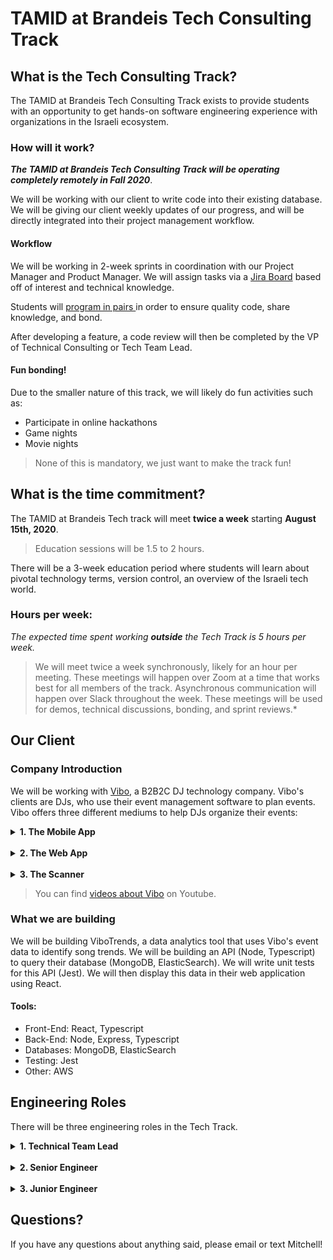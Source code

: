 # TAMID at Brandeis Tech Consulting Track

## What is the Tech Consulting Track?
The TAMID at Brandeis Tech Consulting Track exists to provide students with an
opportunity to get hands-on software engineering experience with organizations
in the Israeli ecosystem.

### How will it work?
***The TAMID at Brandeis Tech Consulting Track will be operating completely
remotely in Fall
2020***.

We will be working with our client to write code into their existing
database. We will be giving our client weekly updates of our progress, and will
be directly integrated into their project management workflow.

#### Workflow
We will be working in 2-week sprints in coordination with our Project Manager
and Product Manager. We will assign tasks via a
[Jira Board](https://confluence.atlassian.com/jirasoftwareserver/what-is-a-board-938845235.html#:~:text=A%20board%20displays%20issues%20from,of%20boards%20in%20Jira%20Software%3A&text=Kanban%20board%20%E2%80%94%20for%20teams%20that,constraining%20their%20work%2Din%2Dprogress)
based off of interest and technical knowledge.

Students will [program in pairs ](https://www.agilealliance.org/glossary/pairing/)
in order to ensure quality code, share knowledge, and bond.

After developing a feature, a code review will then be completed by the VP of
Technical Consulting or Tech Team Lead.

#### Fun bonding!
Due to the smaller nature of this track, we will likely do fun activities such
as:
* Participate in online hackathons
* Game nights
* Movie nights

> None of this is mandatory, we just want to make the track fun!


## What is the time commitment?
The TAMID at Brandeis Tech track will meet **twice a week** starting **August
15th, 2020**.

> Education sessions will be 1.5 to 2 hours.

There will be a 3-week education period where students will learn about pivotal
technology terms, version control, an overview of the Israeli tech world.

### Hours per week:
*The expected time spent working* ***outside*** *the Tech Track is 5 hours per
week.*

> We will meet twice a week synchronously, likely for an hour per meeting.
These meetings will happen over Zoom at a time that  works best for all members
of the track.
Asynchronous communication will happen over Slack throughout the week.
These meetings will be used for demos, technical discussions, bonding, and
sprint reviews.*

## Our Client

### Company Introduction
We will be working with [Vibo](vibo.io), a B2B2C DJ technology company.
Vibo's clients are DJs, who use their event management software to plan events.
Vibo offers three different mediums to help DJs organize their events:

<details>
  <summary><b>1. The Mobile App</b></summary>
  The Mobile App is used by the DJ's clients. The DJ can create an event,
  and invite their clients to request songs via Vibo's app. Their clients can
  share the link wih friends, and they can all like/dislike songs, along with
  making songs as a 'must play' or as a 'do not play'.

  DJs can organize the songs into different sections,
</details>

<br />

<details>
  <summary><b>2. The Web App</b></summary>
  The Web App is similar to the mobile app, but it is exclusively used by the
  DJs. It allows for the DJs to organize their events with more options.
</details>

<br />

<details>
  <summary><b>3. The Scanner</b></summary>
  The Scanner is a desktop application that allows DJs to scan their music
  library to find out what songs they do and do not have that were requested by
  the client.
</details>


> You can find
[videos about Vibo](https://www.youtube.com/watch?v=aUY5lXtzSWY&t=364s)
on Youtube.

### What we are building
We will be building ViboTrends, a data analytics tool that uses
Vibo's event data to identify song trends. We will be building an
API (Node, Typescript) to query
their database (MongoDB, ElasticSearch). We will write unit tests for this API
(Jest). We will then display this data in their web application using React.

#### Tools:
* Front-End: React, Typescript
* Back-End: Node, Express, Typescript
* Databases: MongoDB, ElasticSearch
* Testing: Jest
* Other: AWS

## Engineering Roles

There will be three engineering roles in the Tech Track.

<details>
  <summary><b>1. Technical Team Lead</b></summary>
  The Technical Team Lead will be responsible for helping oversee the technical
  aspect of the application in collaboration with the VP of Tech Consulting.
  They will be making large-scale contributions to the project.

  This student will help lead Tech Education, and be a go-to resource in
  collaboration with the VP of Tech Consulting for technical questions.
  <br />
  <br />
  <i>Must have:</i>
  <ul>
    <li>Taken at least COSI 12B</li>
    <li>
      Done at least one internship/TAMID Fellowship/JBS and had a technical role
    </li>
    <li>
      Be willing to act in a leadership capacity within the TAMID Tech Track
    </li>
    <li>Be passionate about programming!</li>
  </ul>

  <i>Preferably:</i>
  <ul>
    <li>Have taken at least COSI 21a</li>
    <li>Have taken at least one programming elective</li>
    <li>Have worked on side projects/attended hackathons</li>
  </ul>

</details>
<br />
<details>
  <summary><b>2. Senior Engineer</b></summary>
  The Senior Engineers will be responsible for writing code, and pairing with
  Junior Engineers. This person is looking to take on a mentorship role and
  be an active contributer to the Tech Consulting Track.
  <br />
  <br />
  <i>Must have:</i>
  <ul>
    <li>Taken at least COSI 12B</li>
    <li>Be willing to mentor Junior Engineers</li>
  </ul>

  <i>Preferably:</i>
  <ul>
    <li>Taken COSI 21a or completed the Brandeis JBS program</li>
    <li>
      Done at least one internship/TAMID Fellowship and had a technical role
    </li>
    <li>Have worked on side projects/attended hackathons</li>
  </ul>

</details>
<br />
<details>
  <summary><b>3. Junior Engineer</b></summary>
  The Junior Engineers will be responsible for writing code, and pairing with
  Senior Engineers. This person is looking to work on a real technical project,
  and get hands-on experience. They will be extremely eager to learn, and
  willing to put in the work with the support of the other engineers to learn
  what they need in order to quickly become active contributers.
  <br />
  <br />

  <i>Must have:</i>
  <ul>
    <li>Taken at least COSI 10A/11A</li>
  </ul>

  <i>Preferably:</i>
  <ul>
    <li>Taken at least COSI 12B</li>
  </ul>

</details>

## Questions?
If you have any questions about anything said, please email or text Mitchell!
